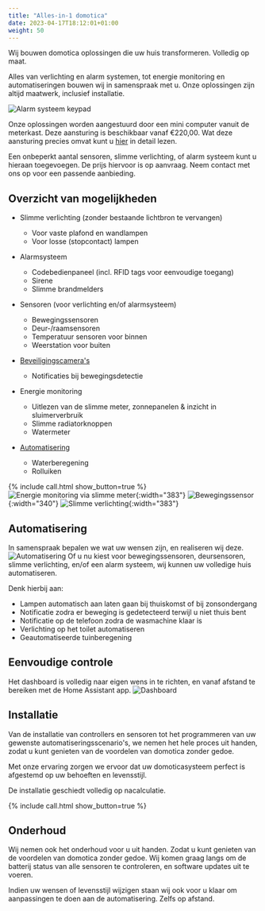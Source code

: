 ```yaml
---
title: "Alles-in-1 domotica"
date: 2023-04-17T18:12:01+01:00
weight: 50
---
```


Wij bouwen domotica oplossingen die uw huis transformeren. Volledig op maat.

Alles van verlichting en alarm systemen, tot energie monitoring en automatiseringen bouwen wij in samenspraak met u. Onze oplossingen zijn altijd maatwerk, inclusief installatie.

![Alarm systeem keypad](/images/keypad.jpg)

Onze oplossingen worden aangestuurd door een mini computer vanuit de meterkast. Deze aansturing is beschikbaar vanaf &euro;220,00. Wat deze aansturing precies omvat kunt u [hier](/blog/domotica-aansturing) in detail lezen.

Een onbeperkt aantal sensoren, slimme verlichting, of alarm systeem kunt u hieraan toegevoegen. De prijs hiervoor is op aanvraag. Neem contact met ons op voor een passende aanbieding.

## Overzicht van mogelijkheden

* Slimme verlichting (zonder bestaande lichtbron te vervangen)
  * Voor vaste plafond en wandlampen
  * Voor losse (stopcontact) lampen

* Alarmsysteem
  * Codebedienpaneel (incl. RFID tags voor eenvoudige toegang)
  * Sirene
  * Slimme brandmelders

* Sensoren (voor verlichting en/of alarmsysteem)
  * Bewegingssensoren
  * Deur-/raamsensoren
  * Temperatuur sensoren voor binnen
  * Weerstation voor buiten

* [Beveiligingscamera's](/products/beveiligingscameras/)
  * Notificaties bij bewegingsdetectie

* Energie monitoring
  * Uitlezen van de slimme meter, zonnepanelen & inzicht in sluimerverbruik
  * Slimme radiatorknoppen
  * Watermeter

* [Automatisering](#automatisering)
  * Waterberegening
  * Rolluiken

{% include call.html show_button=true %}
![Energie monitoring via slimme meter](/images/p1-meter.webp){:width="383"} ![Bewegingssensor](/images/motion-sensor.jpg){:width="340"}
![Slimme verlichting](/images/shelly1.jpg){:width="383"}

## Automatisering

In samenspraak bepalen we wat uw wensen zijn, en realiseren wij deze.
![Automatisering](/images/nodered.webp)
Of u nu kiest voor bewegingssensoren, deursensoren, slimme verlichting, en/of een alarm systeem, wij kunnen uw volledige huis automatiseren.

Denk hierbij aan:
* Lampen automatisch aan laten gaan bij thuiskomst of bij zonsondergang
* Notificatie zodra er beweging is gedetecteerd terwijl u niet thuis bent
* Notificatie op de telefoon zodra de wasmachine klaar is
* Verlichting op het toilet automatiseren
* Geautomatiseerde tuinberegening

## Eenvoudige controle 

Het dashboard is volledig naar eigen wens in te richten, en vanaf afstand te bereiken met de Home Assistant app.
![Dashboard](/images/dashboard.png)

## Installatie

Van de installatie van controllers en sensoren tot het programmeren van uw gewenste automatiseringsscenario's, we nemen het hele proces uit handen, zodat u kunt genieten van de voordelen van domotica zonder gedoe. 

Met onze ervaring zorgen we ervoor dat uw domoticasysteem perfect is afgestemd op uw behoeften en levensstijl. 

De installatie geschiedt volledig op nacalculatie.

{% include call.html show_button=true %}

## Onderhoud

Wij nemen ook het onderhoud voor u uit handen. Zodat u kunt genieten van de voordelen van domotica zonder gedoe. Wij komen graag langs om de batterij status van alle sensoren te controleren, en software updates uit te voeren.

Indien uw wensen of levensstijl wijzigen staan wij ook voor u klaar om aanpassingen te doen aan de automatisering. Zelfs op afstand.
